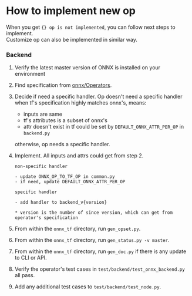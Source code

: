 How to implement new op
======

When you get `{} op is not implemented`, you can follow next steps to implement.  
Customize op can also be implemented in similar way.

### Backend

1.  Verify the latest master version of ONNX is installed on your environment
2.  Find specification from [onnx/Operators](https://github.com/onnx/onnx/blob/master/docs/Operators.md).
3.  Decide if need a specific handler.
    Op doesn't need a specific handler when tf's specification highly matches onnx's, means:
    
    - inputs are same
    - tf's attributes is a subset of onnx's    
    - attr doesn't exist in tf could be set by `DEFAULT_ONNX_ATTR_PER_OP` in `backend.py`  
    
    otherwise, op needs a specific handler.
4.  Implement. All inputs and attrs could get from step 2.
    ```
    non-specific handler
    
    - update ONNX_OP_TO_TF_OP in common.py
    - if need, update DEFAULT_ONNX_ATTR_PER_OP
    ```
    ```
    specific handler
    
    - add handler to backend_v{version}

    * version is the number of since version, which can get from operator's specification
    ```
5.  From within the `onnx_tf` directory, run `gen_opset.py`.
6.  From within the `onnx_tf` directory, run `gen_status.py -v master`.
7.  From within the `onnx_tf` directory, run `gen_doc.py` if there is any update to CLI or API.
8.  Verify the operator's test cases in `test/backend/test_onnx_backend.py` all pass.
9.  Add any additional test cases to `test/backend/test_node.py`.
